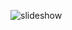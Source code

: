 ![slideshow](https://github.com/MatthewBieda/RayTracingInOneWeekend/assets/63665300/81934caf-8208-479b-8817-b92b78eb79d0)
